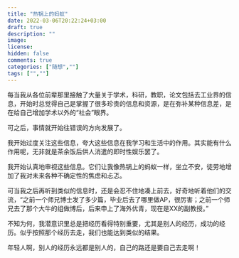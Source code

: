 ```yaml
---
title: "热锅上的蚂蚁"
date: 2022-03-06T20:22:24+03:00
draft: true
description: ""
image: 
license: 
hidden: false
comments: true
categories: ["随想",""]
tags: ["",""]
---
```


每当我从各位前辈那里接触了大量关于学术，科研，教职，论文包括去工业界的信息，开始时总觉得自己是掌握了很多珍贵的信息和资源，是在弥补某种信息差，是在给自己增加学术以外的“社会”眼界。

可之后，事情就开始往错误的方向发展了。

我开始过度关注这些信息，夸大这些信息在我学习和生活中的作用。其实能有什么作用呢，无非就是茶余饭后供人消遣的即时性娱乐罢了。

我开始认真地审视这些信息。它们让我像热锅上的蚂蚁一样，坐立不安，徒劳地增加了我对未来各种不确定性的焦虑和忐忑。

可当我之后再听到类似的信息时，还是会忍不住地凑上前去，好奇地听着他们的交流，“之前一个师兄博士发了多少篇，毕业后去了哪里做AP，很厉害；之前一个师兄去了那个大牛的组做博后，后来申上了海外优青，现在是XX的副教授。”

不知为何，我潜意识里总是把经历看得特别重要，尤其是别人的经历，成功的经历。似乎按照那个经历去走，我们也能达到类似的结果。

年轻人啊，别人的经历永远都是别人的，自己的路还是要自己去走啊！